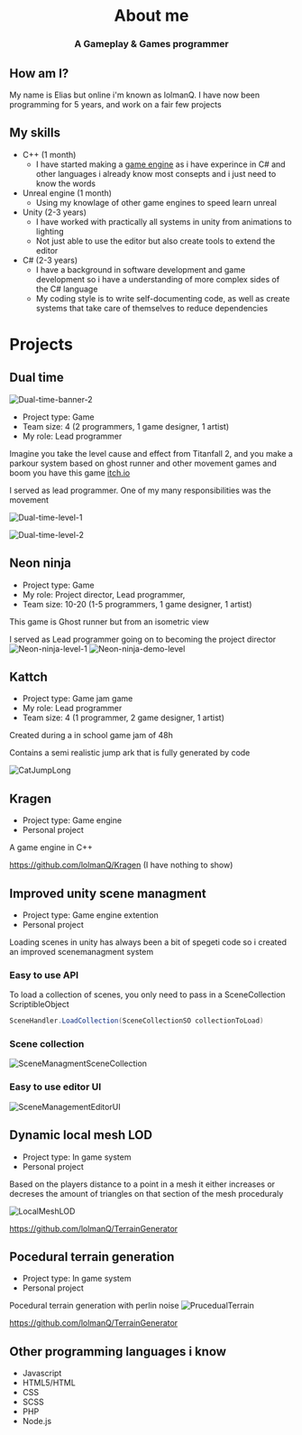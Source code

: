 <h1 align="center">About me</h1>
<h3 align="center">A Gameplay & Games programmer</h3>

## How am I?
My name is Elias but online i'm known as lolmanQ. I have now been programming for 5 years, and work on a fair few projects

## My skills
<!--
<ul>
	<li><a href="https://www.unrealengine.com/" target="_blank"><img src="https://raw.githubusercontent.com/devicons/devicon/master/icons/unity/unity-original.svg" alt="Unity" width="20" height="20"/> </a>Unity (2-3 years) 
	<ul>
		<li>I have worked with practically all systems in unity from animations 	to lighting</li>
		<li>Not just able to use the editor but also create tools to extend the editor</li>
	</ul>
</li>
<li>
C# (2-3 years)
<ul>
<li>I have a background in software development and game development so i have a understanding of more complex sides of the C# language</li>
<li>My coding style is to write self-documenting code, as well as create systems that take care of themselves to reduce dependencies</li>
</ul>
</li>

</ul>
-->

 - C++ (1 month)
   - I have started making a [game engine](https://github.com/lolmanQ/Kragen) as i have experince in C# and other languages i already know most consepts and i just need to know the words
 - Unreal engine (1 month) 
   - Using my knowlage of other game engines to speed learn unreal
 - Unity (2-3 years) 
   - I have worked with practically all systems in unity from animations to lighting
   - Not just able to use the editor but also create tools to extend the editor
 - C# (2-3 years)
   - I have a background in software development and game development so i have a understanding of more complex sides of the C# language
   - My coding style is to write self-documenting code, as well as create systems that take care of themselves to reduce dependencies

# Projects

## Dual time
![Dual-time-banner-2](https://user-images.githubusercontent.com/32110106/135502047-dc8e850a-8f79-410b-9b0a-9087618017a1.png)
- Project type: Game
- Team size: 4 (2 programmers, 1 game designer, 1 artist)
- My role: Lead programmer

Imagine you take the level cause and effect from Titanfall 2, and you make a parkour system based on ghost runner and other movement games and boom you have this game
[itch.io](https://lolmanq.itch.io/dual-time)

I served as lead programmer. One of my many responsibilities was the movement

![Dual-time-level-1](https://user-images.githubusercontent.com/32110106/135497293-2a837dc6-bbdd-4809-83f3-adac53df0116.gif)

![Dual-time-level-2](https://user-images.githubusercontent.com/32110106/135497035-99d6dd43-9439-4f0c-ab61-cc52d508d612.gif)

## Neon ninja
- Project type: Game
- My role: Project director, Lead programmer,
- Team size: 10-20 (1-5 programmers, 1 game designer, 1 artist)

This game is Ghost runner but from an isometric view

I served as Lead programmer going on to becoming the project director
![Neon-ninja-level-1](https://user-images.githubusercontent.com/32110106/135501863-b26dee69-ed6d-4891-9030-29f92903e3be.png)
![Neon-ninja-demo-level](https://user-images.githubusercontent.com/32110106/135501553-4b5989e0-b6f2-4270-bcc3-f09d15011177.gif)

## Kattch
- Project type: Game jam game
- My role: Lead programmer
- Team size: 4 (1 programmer, 2 game designer, 1 artist)

Created during a in school game jam of 48h

Contains a semi realistic jump ark that is fully generated by code

![CatJumpLong](https://user-images.githubusercontent.com/32110106/141481383-cc654239-fff4-4358-8ef0-9bf66c12dedb.gif)



## Kragen
- Project type: Game engine
- Personal project

A game engine in C++

https://github.com/lolmanQ/Kragen
(I have nothing to show)

## Improved unity scene managment
- Project type: Game engine extention
- Personal project

Loading scenes in unity has always been a bit of spegeti code so i created an improved scenemanagment system

### Easy to use API
To load a collection of scenes, you only need to pass in a SceneCollection ScriptibleObject
```cs
SceneHandler.LoadCollection(SceneCollectionSO collectionToLoad)
```
### Scene collection
![SceneManagmentSceneCollection](https://user-images.githubusercontent.com/32110106/141475171-fc376af7-7c02-4874-9ef7-00c7cf8aa27b.png)

### Easy to use editor UI
![SceneManagementEditorUI](https://user-images.githubusercontent.com/32110106/141475602-ddd4cb7b-2b1b-48dc-b9b9-650406f4f4dd.png)


## Dynamic local mesh LOD
- Project type: In game system
- Personal project

Based on the players distance to a point in a mesh it either increases or decreses the amount of triangles on that section of the mesh proceduraly

![LocalMeshLOD](https://user-images.githubusercontent.com/32110106/141476226-214d8ce1-db6f-48e1-96ab-15d02f33f5eb.png)


https://github.com/lolmanQ/TerrainGenerator

## Pocedural terrain generation
- Project type: In game system
- Personal project

Pocedural terrain generation with perlin noise
![PrucedualTerrain](https://user-images.githubusercontent.com/32110106/141476253-94c65152-415a-449e-a481-b265b07da759.png)


https://github.com/lolmanQ/TerrainGenerator

## Other programming languages i know
 - Javascript
 - HTML5/HTML
 - CSS
 - SCSS
 - PHP
 - Node.js
<!--
**lolmanQ/lolmanQ** is a ✨ _special_ ✨ repository because its `README.md` (this file) appears on your GitHub profile.

Here are some ideas to get you started:

- 🔭 I’m currently working on ...
- 🌱 I’m currently learning ...
- 👯 I’m looking to collaborate on ...
- 🤔 I’m looking for help with ...
- 💬 Ask me about ...
- 📫 How to reach me: ...
- 😄 Pronouns: ...
- ⚡ Fun fact: ...
-->

